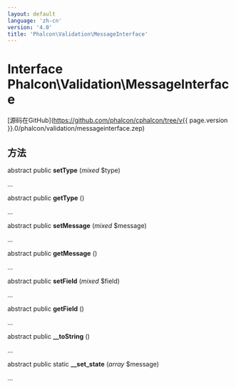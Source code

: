 ```yaml
---
layout: default
language: 'zh-cn'
version: '4.0'
title: 'Phalcon\Validation\MessageInterface'
---
```


# Interface **Phalcon\Validation\MessageInterface**

[源码在GitHub](https://github.com/phalcon/cphalcon/tree/v{{ page.version }}.0/phalcon/validation/messageinterface.zep)

## 方法

abstract public **setType** (*mixed* $type)

...

abstract public **getType** ()

...

abstract public **setMessage** (*mixed* $message)

...

abstract public **getMessage** ()

...

abstract public **setField** (*mixed* $field)

...

abstract public **getField** ()

...

abstract public **__toString** ()

...

abstract public static **__set_state** (*array* $message)

...